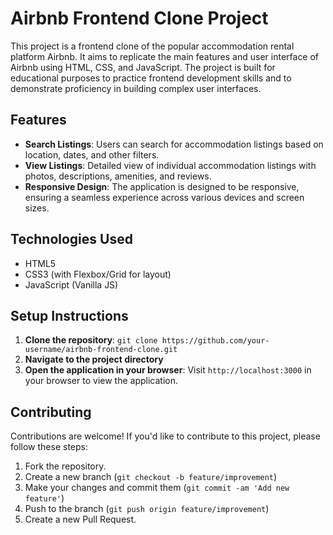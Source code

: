 # Airbnb Frontend Clone Project

This project is a frontend clone of the popular accommodation rental platform Airbnb. It aims to replicate the main features and user interface of Airbnb using HTML, CSS, and JavaScript. The project is built for educational purposes to practice frontend development skills and to demonstrate proficiency in building complex user interfaces.

## Features

- **Search Listings**: Users can search for accommodation listings based on location, dates, and other filters.
- **View Listings**: Detailed view of individual accommodation listings with photos, descriptions, amenities, and reviews.
- **Responsive Design**: The application is designed to be responsive, ensuring a seamless experience across various devices and screen sizes.

## Technologies Used

- HTML5
- CSS3 (with Flexbox/Grid for layout)
- JavaScript (Vanilla JS)

## Setup Instructions

1. **Clone the repository**: `git clone https://github.com/your-username/airbnb-frontend-clone.git`
2. **Navigate to the project directory**
3. **Open the application in your browser**: Visit `http://localhost:3000` in your browser to view the application.

## Contributing

Contributions are welcome! If you'd like to contribute to this project, please follow these steps:

1. Fork the repository.
2. Create a new branch (`git checkout -b feature/improvement`)
3. Make your changes and commit them (`git commit -am 'Add new feature'`)
4. Push to the branch (`git push origin feature/improvement`)
5. Create a new Pull Request.

